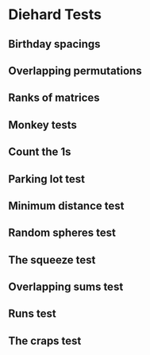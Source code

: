 # Diehard Tests

## Birthday spacings
## Overlapping permutations
## Ranks of matrices
## Monkey tests
## Count the 1s
## Parking lot test
## Minimum distance test
## Random spheres test
## The squeeze test
## Overlapping sums test
## Runs test
## The craps test
